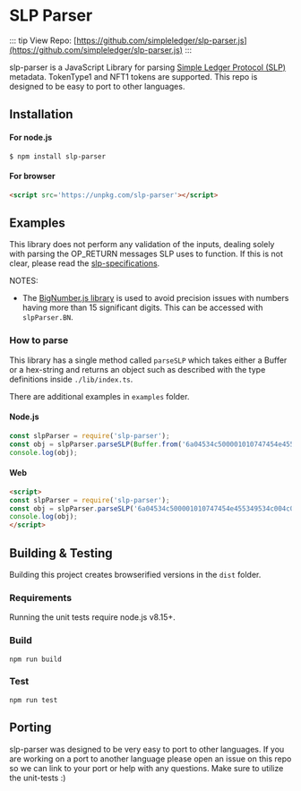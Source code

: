 # SLP Parser

::: tip View Repo:
[https://github.com/simpleledger/slp-parser.js](https://github.com/simpleledger/slp-parser.js)
:::

slp-parser is a JavaScript Library for parsing [Simple Ledger Protocol (SLP)](https://github.com/simpleledger/slp-specifications) metadata. TokenType1 and NFT1 tokens are supported. This repo is designed to be easy to port to other languages.

## Installation

#### For node.js
```
$ npm install slp-parser
```

#### For browser
```html
<script src='https://unpkg.com/slp-parser'></script>
```


## Examples

This library does not perform any validation of the inputs, dealing solely with parsing the OP_RETURN messages SLP uses to function. If this is not clear, please read the [slp-specifications](https://github.com/simpleledger/slp-specifications).

NOTES: 

* The [BigNumber.js library](https://github.com/MikeMcl/bignumber.js) is used to avoid precision issues with numbers having more than 15 significant digits. This can be accessed with `slpParser.BN`.

### How to parse

This library has a single method called `parseSLP` which takes either a Buffer or a hex-string and returns an object such as described with the type definitions inside `./lib/index.ts`.

There are additional examples in `examples` folder.


#### Node.js
```js
const slpParser = require('slp-parser');
const obj = slpParser.parseSLP(Buffer.from('6a04534c500001010747454e455349534c004c004c004c0001004c00080000000000000064', 'hex'));
console.log(obj);
```

#### Web

```html
<script>
const slpParser = require('slp-parser');
const obj = slpParser.parseSLP('6a04534c500001010747454e455349534c004c004c004c0001004c00080000000000000064');
console.log(obj);
</script>
```

## Building & Testing

Building this project creates browserified versions in the `dist` folder.

### Requirements
Running the unit tests require node.js v8.15+. 

### Build
`npm run build`

### Test
`npm run test`


## Porting

slp-parser was designed to be very easy to port to other languages. If you are working on a port to another language please open an issue on this repo so we can link to your port or help with any questions. Make sure to utilize the unit-tests :)
